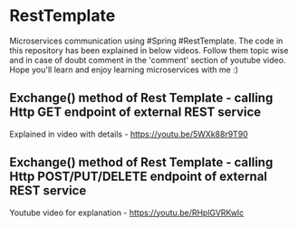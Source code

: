 # RestTemplate
 Microservices communication using #Spring #RestTemplate. The code in this repository has been explained in below videos. Follow them topic wise and in case of doubt comment in the 'comment' section of youtube video.
 Hope you'll learn and enjoy learning microservices with me :)
 
 ## Exchange() method of Rest Template - calling Http GET endpoint of external REST service
 Explained in video with details - https://youtu.be/5WXk88r9T90
 
 ## Exchange() method of Rest Template - calling Http POST/PUT/DELETE endpoint of external REST service
 Youtube video for explanation - https://youtu.be/RHplGVRKwlc
